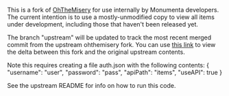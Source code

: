 This is a fork of [OhTheMisery](https://github.com/albarv340/ohthemisery) for
use internally by Monumenta developers. The current intention is to use a
mostly-unmodified copy to view all items under development, including those
that haven't been released yet.

The branch "upstream" will be updated to track the most recent merged commit
from the upstream ohthemisery fork. You can use
[this link](https://github.com/TeamMonumenta/web-items-internal/compare/upstream...main)
to view the delta between this fork and the original upstream contents.

Note this requires creating a file auth.json with the following contents:
{
    "username": "user",
    "password": "pass",
    "apiPath": "items",
    "useAPI": true
}

See the upstream README for info on how to run this code.
